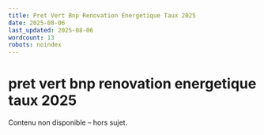 ```yaml
---
title: Pret Vert Bnp Renovation Energetique Taux 2025
date: 2025-08-06
last_updated: 2025-08-06
wordcount: 13
robots: noindex
---
```


# pret vert bnp renovation energetique taux 2025

Contenu non disponible – hors sujet.